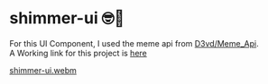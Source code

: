 # shimmer-ui 🤓🤘
For this UI Component, I used the meme api from [D3vd/Meme_Api](https://github.com/D3vd/Meme_Api). <br/>
A Working link for this project is [here](https://66cae774d4764d7ebacdf3fc--gilded-crostata-3460e9.netlify.app/)

[shimmer-ui.webm](https://github.com/user-attachments/assets/c731b50e-61bb-475a-aff0-a153e16199cd)
